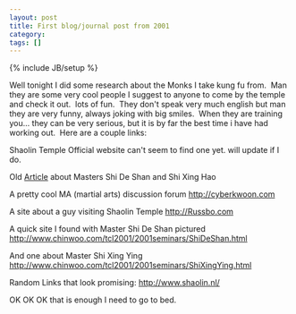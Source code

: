 ```yaml
---
layout: post
title: First blog/journal post from 2001
category: 
tags: []
---
```

{% include JB/setup %}

Well tonight I did some research about the Monks I take kung fu from.  Man they are some very cool people
I suggest to anyone to come by the temple and check it out.  lots of fun.  They don't speak very much
english but man they are very funny, always joking with big smiles.  When they are training you... they
can be very serious, but it is by far the best time i have had working out.  Here are a couple links:

Shaolin Temple Official website
can't seem to find one yet. will update if I do.

Old <a target="_blank" title="article" href="http://www.kungfumagazine.com/HomePage/magazine/1999/kf199912/htmlFolder/Covstory199912.htm">Article</a> about Masters Shi De Shan and Shi Xing Hao

A pretty cool MA (martial arts) discussion forum
http://cyberkwoon.com

A site about a guy visiting Shaolin Temple
http://Russbo.com

A quick site I found with Master Shi De Shan pictured
http://www.chinwoo.com/tcl2001/2001seminars/ShiDeShan.html

And one about Master Shi Xing Ying
http://www.chinwoo.com/tcl2001/2001seminars/ShiXingYing.html

Random Links that look promising:
http://www.shaolin.nl/

OK OK OK that is enough I need to go to bed.
